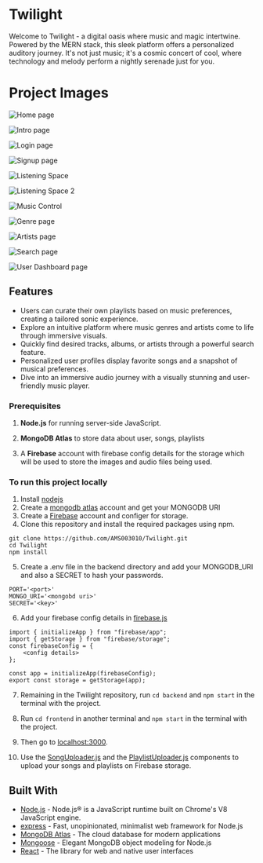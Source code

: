 # Twilight
Welcome to Twilight - a digital oasis where music and magic intertwine. Powered by the MERN stack, this sleek platform offers a personalized auditory journey. It's not just music; it's a cosmic concert of cool, where technology and melody perform a nightly serenade just for you.

# Project Images
![Home page](https://github.com/AMS003010/Twilight/blob/main/Project%20images/home.png)

![Intro page](https://github.com/AMS003010/Twilight/blob/main/Project%20images/intro.png)

![Login page](https://github.com/AMS003010/Twilight/blob/main/Project%20images/login.png)

![Signup page](https://github.com/AMS003010/Twilight/blob/main/Project%20images/signup.png)

![Listening Space](https://github.com/AMS003010/Twilight/blob/main/Project%20images/listening_space.png)

![Listening Space 2](https://github.com/AMS003010/Twilight/blob/main/Project%20images/list_space2.png)

![Music Control](https://github.com/AMS003010/Twilight/blob/main/Project%20images/music_control.png)

![Genre page](https://github.com/AMS003010/Twilight/blob/main/Project%20images/genre.png)

![Artists page](https://github.com/AMS003010/Twilight/blob/main/Project%20images/artists.png)

![Search page](https://github.com/AMS003010/Twilight/blob/main/Project%20images/search.png)

![User Dashboard page](https://github.com/AMS003010/Twilight/blob/main/Project%20images/user_profile.png)


## Features
* Users can curate their own playlists based on music preferences, creating a tailored sonic experience.
* Explore an intuitive platform where music genres and artists come to life through immersive visuals.
* Quickly find desired tracks, albums, or artists through a powerful search feature.
* Personalized user profiles display favorite songs and a snapshot of musical preferences.
* Dive into an immersive audio journey with a visually stunning and user-friendly music player.

### Prerequisites

1. **Node.js** for running server-side JavaScript. 

2. **MongoDB Atlas** to store data about user, songs, playlists

3. A **Firebase** account with firebase config details for the storage which will be used to store the images and audio files being used.

### To run this project locally
1. Install [nodejs](https://nodejs.org/en)
2. Create a [mongodb atlas](https://www.mongodb.com/atlas/database) account and get your MONGODB URI
3. Create a [Firebase](https://firebase.google.com/) account and configer for storage.
4. Clone this repository and install the required packages using npm.

```
git clone https://github.com/AMS003010/Twilight.git
cd Twilight
npm install
```

5. Create a .env file in the backend directory and add your MONGODB_URI and also a SECRET to hash your passwords.

```
PORT='<port>'
MONGO_URI='<mongobd uri>'
SECRET='<key>'
```
6. Add your firebase config details in [firebase.js](https://github.com/AMS003010/Twilight/blob/main/frontend/src/firebase.js)

```
import { initializeApp } from "firebase/app";
import { getStorage } from "firebase/storage";
const firebaseConfig = {
    <config details>
};

const app = initializeApp(firebaseConfig);
export const storage = getStorage(app);
```

7. Remaining in the Twilight repository, run ```cd backend```  and ```npm start``` in the terminal with the project.  

9. Run ```cd frontend``` in another terminal and ```npm start``` in the terminal with the project.

10. Then go to [localhost:3000](http://localhost:3000/).

11. Use the [SongUploader.js](https://github.com/AMS003010/Twilight/blob/main/frontend/src/components/SongUploader.js) and the [PlaylistUploader.js](https://github.com/AMS003010/Twilight/blob/main/frontend/src/components/PlaylistUploader.js) components to upload your songs and playlists on Firebase storage.



## Built With

- [Node.js](https://nodejs.org) - Node.js® is a JavaScript runtime built on Chrome's V8 JavaScript engine.
- [express](https://expressjs.com//) - Fast, unopinionated, minimalist web framework for Node.js
- [MongoDB Atlas](https://www.mongodb.com/atlas/database) - The cloud database for modern applications
- [Mongoose](https://mongoosejs.com/) - Elegant MongoDB object modeling for Node.js
- [React](https://react.dev/) - The library for web and native user interfaces
